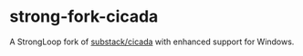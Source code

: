 # strong-fork-cicada

A StrongLoop fork of [substack/cicada](https://github.com/substack/cicada)
with enhanced support for Windows.
